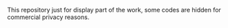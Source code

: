 This repository just for display part of the work, some codes are hidden for commercial privacy reasons.
